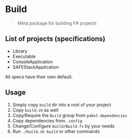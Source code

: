 Build
=====

> Meta package for building F# projects

## List of projects (specifications)
- Library
- Executable
- ConsoleApplication
- SAFEStackApplication

All specs have their own default.

## Usage

1. Simply copy `build` dir into a root of your project
2. Copy `build.sh` as well
3. Copy/Require the `Build` group from `paket.dependencies`
4. Copy dependencies from `.config`
5. Change/Configure `build/Build.fs` by your needs
6. Run `./build.sh build` or other commands
